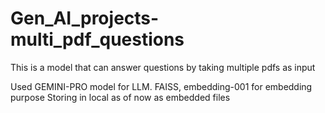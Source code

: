 # Gen_AI_projects-multi_pdf_questions
This is a model that can answer questions by taking multiple pdfs as input

Used GEMINI-PRO model for LLM.
FAISS, embedding-001 for embedding purpose
Storing in local as of now as embedded files